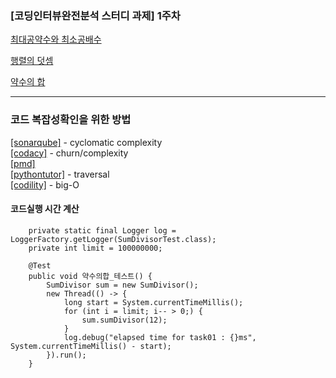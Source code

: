 ### [코딩인터뷰완전분석 스터디 과제] 1주차 
[최대공약수와 최소공배수](https://github.com/brainbackdoor/bbd-study-algorithm/blob/algorithm/programmers/week01/src/task01/TryHelloWorld.java)

[행렬의 덧셈](https://github.com/brainbackdoor/bbd-study-algorithm/blob/algorithm/programmers/week01/src/task01/SumMatrix.java)

[약수의 합](https://github.com/brainbackdoor/bbd-study-algorithm/blob/algorithm/programmers/week01/src/task01/SumDivisor.java)

---
### 코드 복잡성확인을 위한 방법  
[[sonarqube]](https://www.sonarqube.org/) - cyclomatic complexity  
[[codacy]](https://app.codacy.com/app/brainbackdoor/bbd-study-algorithm/dashboard?bid=6803008) - churn/complexity  
[[pmd]](http://www.baeldung.com/java-static-analysis-tools)  
[[pythontutor]](http://www.pythontutor.com/visualize.html#mode=edit) - traversal  
[[codility]](https://app.codility.com/programmers/lessons/1-iterations/) - big-O  

#### 코드실행 시간 계산
```
	private static final Logger log = LoggerFactory.getLogger(SumDivisorTest.class);
	private int limit = 100000000;

	@Test
	public void 약수의합_테스트() {
		SumDivisor sum = new SumDivisor();
		new Thread(() -> {
			long start = System.currentTimeMillis();
			for (int i = limit; i-- > 0;) {
				sum.sumDivisor(12);
			}
			log.debug("elapsed time for task01 : {}ms", System.currentTimeMillis() - start);
		}).run();
	}
```
